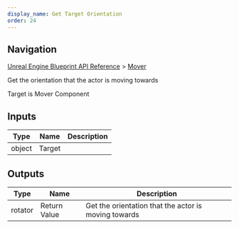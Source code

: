 ```yaml
---
display_name: Get Target Orientation
order: 24
---
```

## Navigation

[Unreal Engine Blueprint API Reference](https://dev.epicgames.com/documentation/en-us/unreal-engine/BlueprintAPI) > [Mover](https://dev.epicgames.com/documentation/en-us/unreal-engine/BlueprintAPI/Mover)

Get the orientation that the actor is moving towards

Target is Mover Component

## Inputs

| Type | Name | Description |
| --- | --- | --- |
| object | Target |  |

## Outputs

| Type | Name | Description |
| --- | --- | --- |
| rotator | Return Value | Get the orientation that the actor is moving towards |
